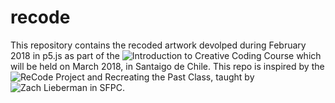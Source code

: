 # recode
This repository contains the recoded artwork devolped during February 2018 in p5.js as part of the ![Introduction to Creative Coding Course](https://github.com/guillemontecinos/programacion_creativa_p5js) which will be held on March 2018, in Santaigo de Chile. This repo is inspired by the ![ReCode Project](http://recodeproject.com/) and Recreating the Past Class, taught by ![Zach Lieberman](https://github.com/ofZach) in SFPC.
